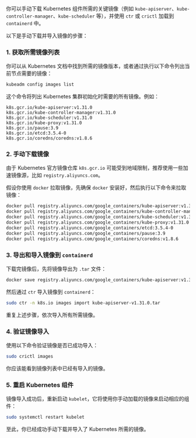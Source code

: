 你可以手动下载 Kubernetes 组件所需的关键镜像（例如 `kube-apiserver`、`kube-controller-manager`、`kube-scheduler` 等），并使用 `ctr` 或 `crictl` 加载到 `containerd` 中。

以下是手动下载并导入镜像的步骤：

### 1. 获取所需镜像列表
你可以从 Kubernetes 文档中找到所需的镜像版本，或者通过执行以下命令列出当前节点需要的镜像：
```bash
kubeadm config images list
```

这个命令将列出 Kubernetes 集群初始化时需要的所有镜像。例如：

```
k8s.gcr.io/kube-apiserver:v1.31.0
k8s.gcr.io/kube-controller-manager:v1.31.0
k8s.gcr.io/kube-scheduler:v1.31.0
k8s.gcr.io/kube-proxy:v1.31.0
k8s.gcr.io/pause:3.9
k8s.gcr.io/etcd:3.5.4-0
k8s.gcr.io/coredns/coredns:v1.8.6
```

### 2. 手动下载镜像

由于 Kubernetes 官方镜像仓库 `k8s.gcr.io` 可能受到地域限制，推荐使用一些加速镜像源，比如 `registry.aliyuncs.com`。

假设你使用 `docker` 拉取镜像，先确保 `docker` 安装好，然后执行以下命令来拉取镜像：

```bash
docker pull registry.aliyuncs.com/google_containers/kube-apiserver:v1.31.0
docker pull registry.aliyuncs.com/google_containers/kube-controller-manager:v1.31.0
docker pull registry.aliyuncs.com/google_containers/kube-scheduler:v1.31.0
docker pull registry.aliyuncs.com/google_containers/kube-proxy:v1.31.0
docker pull registry.aliyuncs.com/google_containers/etcd:3.5.4-0
docker pull registry.aliyuncs.com/google_containers/pause:3.9
docker pull registry.aliyuncs.com/google_containers/coredns:v1.8.6
```

### 3. 导出和导入镜像到 `containerd`

下载完镜像后，先将镜像导出为 `.tar` 文件：

```bash
docker save registry.aliyuncs.com/google_containers/kube-apiserver:v1.31.0 -o kube-apiserver-v1.31.0.tar
```

然后通过 `ctr` 导入镜像到 `containerd`：

```bash
sudo ctr -n k8s.io images import kube-apiserver-v1.31.0.tar
```

重复上述步骤，依次导入所有所需镜像。

### 4. 验证镜像导入

使用以下命令验证镜像是否已成功导入：

```bash
sudo crictl images
```

你应该能看到镜像列表中已经有导入的镜像。

### 5. 重启 Kubernetes 组件

镜像导入成功后，重新启动 `kubelet`，它将使用你手动加载的镜像来启动相应的组件：

```bash
sudo systemctl restart kubelet
```

至此，你已经成功手动下载并导入了 Kubernetes 所需的镜像。